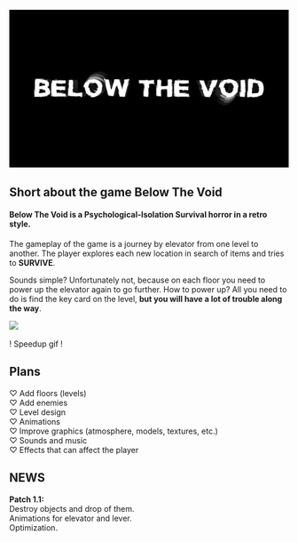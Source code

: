﻿![Header](https://github.com/nohatler/BelowTheVoid_short/blob/main/assets/Below%20The%20Void%20logo.png?raw=true)

## Short about the game Below The Void
#### Below The Void is a Psychological-Isolation Survival horror in a retro style.

The gameplay of the game is a journey by elevator from one level to another. The player explores each new location in search of items and tries to <b>SURVIVE</b>.

Sounds simple? Unfortunately not, because on each floor you need to power up the elevator again to go further. How to power up?
All you need to do is find the key card on the level, <b>but you will have a lot of trouble along the way</b>.

<img src="https://github.com/nohatler/BelowTheVoid_short/blob/main/assets/BelowTheVoid.gif?raw=true" width="840">

! Speedup gif !


## Plans
♡ Add floors (levels)<br>
♡ Add enemies<br>
♡ Level design<br>
♡ Animations<br>
♡ Improve graphics (atmosphere, models, textures, etc.)<br>
♡ Sounds and music<br>
♡ Effects that can affect the player<br>


## NEWS

<b>Patch 1.1:<br></b>
Destroy objects and drop of them. <br>
Animations for elevator and lever. <br>
Optimization. <br>

